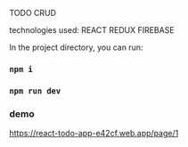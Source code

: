 TODO CRUD

technologies used: REACT REDUX FIREBASE

In the project directory, you can run:

### `npm i`

### `npm run dev`

### demo
https://react-todo-app-e42cf.web.app/page/1